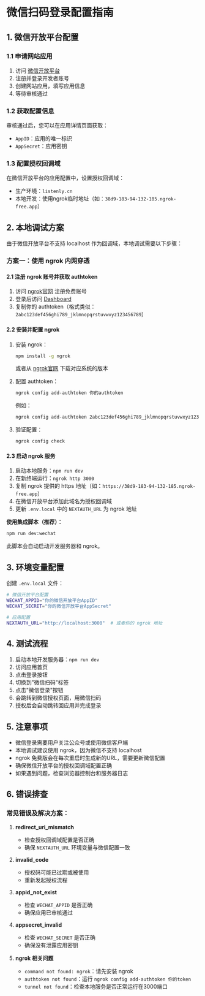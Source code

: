 # 微信扫码登录配置指南

## 1. 微信开放平台配置

### 1.1 申请网站应用
1. 访问 [微信开放平台](https://open.weixin.qq.com/)
2. 注册并登录开发者账号
3. 创建网站应用，填写应用信息
4. 等待审核通过

### 1.2 获取配置信息
审核通过后，您可以在应用详情页面获取：
- `AppID`：应用的唯一标识
- `AppSecret`：应用密钥

### 1.3 配置授权回调域
在微信开放平台的应用配置中，设置授权回调域：
- 生产环境：`listenly.cn`
- 本地开发：使用ngrok临时地址（如：`38d9-183-94-132-185.ngrok-free.app`）

## 2. 本地调试方案

由于微信开放平台不支持 localhost 作为回调域，本地调试需要以下步骤：

### 方案一：使用 ngrok 内网穿透

#### 2.1 注册 ngrok 账号并获取 authtoken
1. 访问 [ngrok官网](https://ngrok.com/) 注册免费账号
2. 登录后访问 [Dashboard](https://dashboard.ngrok.com/get-started/your-authtoken)
3. 复制你的 authtoken（格式类似：`2abc123def456ghi789_jklmnopqrstuvwxyz123456789`）

#### 2.2 安装并配置 ngrok
1. 安装 ngrok：
   ```bash
   npm install -g ngrok
   ```
   或者从 [ngrok官网](https://ngrok.com/download) 下载对应系统的版本

2. 配置 authtoken：
   ```bash
   ngrok config add-authtoken 你的authtoken
   ```
   例如：
   ```bash
   ngrok config add-authtoken 2abc123def456ghi789_jklmnopqrstuvwxyz123456789
   ```

3. 验证配置：
   ```bash
   ngrok config check
   ```

#### 2.3 启动 ngrok 服务
1. 启动本地服务：`npm run dev`
2. 在新终端运行：`ngrok http 3000`
3. 复制 ngrok 提供的 https 地址（如：`https://38d9-183-94-132-185.ngrok-free.app`）
4. 在微信开放平台添加此域名为授权回调域
5. 更新 `.env.local` 中的 `NEXTAUTH_URL` 为 ngrok 地址

**使用集成脚本（推荐）：**
```bash
npm run dev:wechat
```
此脚本会自动启动开发服务器和 ngrok。

## 3. 环境变量配置

创建 `.env.local` 文件：

```bash
# 微信开放平台配置
WECHAT_APPID="你的微信开放平台AppID"
WECHAT_SECRET="你的微信开放平台AppSecret"

# 应用配置
NEXTAUTH_URL="http://localhost:3000"  # 或者你的 ngrok 地址
```

## 4. 测试流程

1. 启动本地开发服务器：`npm run dev`
2. 访问应用首页
3. 点击登录按钮
4. 切换到"微信扫码"标签
5. 点击"微信登录"按钮
6. 会跳转到微信授权页面，用微信扫码
7. 授权后会自动跳转回应用并完成登录

## 5. 注意事项

- 微信登录需要用户关注公众号或使用微信客户端
- 本地调试建议使用 ngrok，因为微信不支持 localhost
- ngrok 免费版会在每次重启时生成新的URL，需要更新微信配置
- 确保微信开放平台的授权回调域配置正确
- 如果遇到问题，检查浏览器控制台和服务器日志

## 6. 错误排查

### 常见错误及解决方案：

1. **redirect_uri_mismatch**
   - 检查授权回调域配置是否正确
   - 确保 `NEXTAUTH_URL` 环境变量与微信配置一致

2. **invalid_code**
   - 授权码可能已过期或被使用
   - 重新发起授权流程

3. **appid_not_exist**
   - 检查 `WECHAT_APPID` 是否正确
   - 确保应用已审核通过

4. **appsecret_invalid**
   - 检查 `WECHAT_SECRET` 是否正确
   - 确保没有泄露应用密钥

5. **ngrok 相关问题**
   - `command not found: ngrok`：请先安装 ngrok
   - `authtoken not found`：运行 `ngrok config add-authtoken 你的token`
   - `tunnel not found`：检查本地服务是否正常运行在3000端口 

